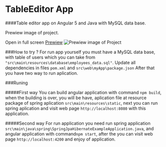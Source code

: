 # TableEditor App
####Table editor app on Angular 5 and Java with MySQL data base.
 
 
 Prewiew image of project. 
 
 Open in full screen [Prewiew](https://i.imgur.com/0fxBQHa.png)
![Prewiew image of Project](https://i.imgur.com/0fxBQHa.png)

###How to try ?
For run app yourself you must have a MySQL data base, 
with table of users which you can take from  <code>"src\main\resources\database\employees_data.sql"</code>.
Update all dependencies in files <code>pom.xml</code> and <code>src\web\myApp\package.json</code>
After that you have two way to run aplication.

###Runing

#####First way
You can build angular application with command <code>npm build</code>, when  the building is over, 
you will be have, aplication file at resource package of spring aplication <code>src\main\resources\static</code>, 
next you can run spring aplication and visit web page <code>http://localhost:8080</code> with this application.

#####Second way
For run application you need run spring application <code>src\main\java\spring\SpringJpaHibernateExampleApplication.java</code>, and angular application with command<code>npm start</code>, after the you can visit web page <code>http://localhost:4200</code> and enjoy of application.
